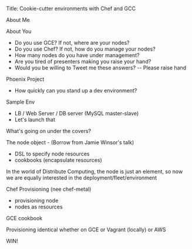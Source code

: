 Title: Cookie-cutter environments with Chef and GCC

About Me

About You
- Do you use GCE? If not, where are your nodes?
- Do you use Chef? If not, how do you manage your nodes?
- How many nodes do you have under management?
- Are you tired of presenters making you raise your hand?
- Would you be willing to Tweet me these answers? 
-- Please raise hand

Phoenix Project
- How quickly can you stand up a dev environment?

Sample Env
- LB / Web Server / DB server (MySQL master-slave)
- Let's launch that

What's going on under the covers?

The node object - (Borrow from Jamie Winsor's talk)
- DSL to specify node resources
- cookbooks (encapsulate resources)

 In the world of Distribute Computing, the node is just an element, so now we are equally interested in the deployment/fleet/environment

Chef Provisioning (nee chef-metal)
- provisioning node
- nodes as resources

GCE cookbook

Provisioning identical whether on GCE or Vagrant (locally) or AWS

WIN!

